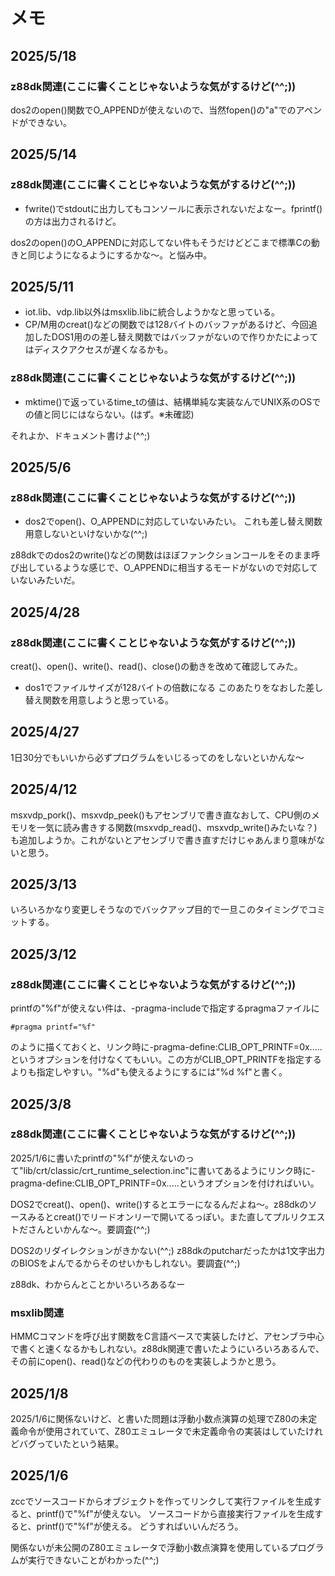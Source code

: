 # メモ

## 2025/5/18
### z88dk関連(ここに書くことじゃないような気がするけど(^^;))
dos2のopen()関数でO_APPENDが使えないので、当然fopen()の"a"でのアペンドができない。

## 2025/5/14
### z88dk関連(ここに書くことじゃないような気がするけど(^^;))
- fwrite()でstdoutに出力してもコンソールに表示されないだよなー。fprintf()の方は出力されるけど。

dos2のopen()のO_APPENDに対応してない件もそうだけどどこまで標準Cの動きと同じようになるようにするかな〜。と悩み中。

## 2025/5/11
- iot.lib、vdp.lib以外はmsxlib.libに統合しようかなと思っている。
- CP/M用のcreat()などの関数では128バイトのバッファがあるけど、今回追加したDOS1用のの差し替え関数ではバッファがないので作りかたによってはディスクアクセスが遅くなるかも。

### z88dk関連(ここに書くことじゃないような気がするけど(^^;))
- mktime()で返っているtime_tの値は、結構単純な実装なんでUNIX系のOSでの値と同じにはならない。(はず。※未確認)

それよか、ドキュメント書けよ(^^;)

## 2025/5/6
### z88dk関連(ここに書くことじゃないような気がするけど(^^;))
- dos2でopen()、O_APPENDに対応していないみたい。
これも差し替え関数用意しないといけないかな(^^;)

z88dkでのdos2のwrite()などの関数はほぼファンクションコールをそのまま呼び出しているような感じで、O_APPENDに相当するモードがないので対応していないみたいだ。

## 2025/4/28
### z88dk関連(ここに書くことじゃないような気がするけど(^^;))
creat()、open()、write()、read()、close()の動きを改めて確認してみた。
- dos1でファイルサイズが128バイトの倍数になる
このあたりをなおした差し替え関数を用意しようと思っている。

## 2025/4/27
1日30分でもいいから必ずプログラムをいじるってのをしないといかんな〜

## 2025/4/12
msxvdp_pork()、msxvdp_peek()もアセンブリで書き直なおして、CPU側のメモリを一気に読み書きする関数(msxvdp_read()、msxvdp_write()みたいな？)も追加しようか。これがないとアセンブリで書き直すだけじゃあんまり意味がないと思う。

## 2025/3/13
いろいろかなり変更しそうなのでバックアップ目的で一旦このタイミングでコミットする。

## 2025/3/12
### z88dk関連(ここに書くことじゃないような気がするけど(^^;))
printfの"%f"が使えない件は、-pragma-includeで指定するpragmaファイルに
~~~
#pragma printf="%f"
~~~
のように描くておくと、リンク時に-pragma-define:CLIB_OPT_PRINTF=0x.....というオプションを付けなくてもいい。この方がCLIB_OPT_PRINTFを指定するよりも指定しやすい。"%d"も使えるようにするには"%d %f"と書く。

## 2025/3/8
### z88dk関連(ここに書くことじゃないような気がするけど(^^;))
2025/1/6に書いたprintfの"%f"が使えないのって"lib/crt/classic/crt_runtime_selection.inc"に書いてあるようにリンク時に-pragma-define:CLIB_OPT_PRINTF=0x.....というオプションを付ければいい。

DOS2でcreat()、open()、write()するとエラーになるんだよね〜。z88dkのソースみるとcreat()でリードオンリーで開いてるっぽい。また直してプルリクエストださんといかんな〜。要調査(^^;)

DOS2のリダイレクションがきかない(^^;) z88dkのputcharだったかは1文字出力のBIOSをよんでるからそのせいかもしれない。要調査(^^;)

z88dk、わからんとことかいろいろあるなー

### msxlib関連
HMMCコマンドを呼び出す関数をC言語ベースで実装したけど、アセンブラ中心で書くと速くなるかもしれない。z88dk関連で書いたようにいろいろあるんで、その前にopen()、read()などの代わりのものを実装しようかと思う。

## 2025/1/8
2025/1/6に関係ないけど、と書いた問題は浮動小数点演算の処理でZ80の未定義命令が使用されていて、Z80エミュレータで未定義命令の実装はしていたけれどバグっていたという結果。

## 2025/1/6
zccでソースコードからオブジェクトを作ってリンクして実行ファイルを生成すると、printf()で"%f"が使えない。
ソースコードから直接実行ファイルを生成すると、printf()で"%f"が使える。
どうすればいいんだろう。

関係ないが未公開のZ80エミュレータで浮動小数点演算を使用しているプログラムが実行できないことがわかった(^^;)